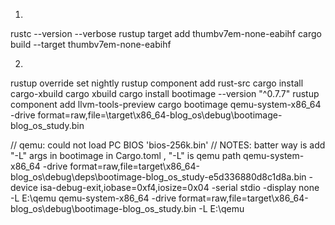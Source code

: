 1.
rustc --version --verbose
rustup target add thumbv7em-none-eabihf
cargo build --target thumbv7em-none-eabihf

2.
rustup override set nightly
rustup component add rust-src
cargo install cargo-xbuild
cargo xbuild
cargo install bootimage --version "^0.7.7"
rustup component add llvm-tools-preview
cargo bootimage
qemu-system-x86_64 -drive format=raw,file=\target\x86_64-blog_os\debug\bootimage-blog_os_study.bin


// qemu: could not load PC BIOS 'bios-256k.bin'
// NOTES:  batter way is add "-L" args in bootimage in Cargo.toml , "-L" is qemu path
qemu-system-x86_64 -drive format=raw,file=target\x86_64-blog_os\debug\deps\bootimage-blog_os_study-e5d336880d8c1d8a.bin -device isa-debug-exit,iobase=0xf4,iosize=0x04 -serial stdio -display none -L E:\qemu
qemu-system-x86_64 -drive format=raw,file=target\x86_64-blog_os\debug\bootimage-blog_os_study.bin -L E:\qemu